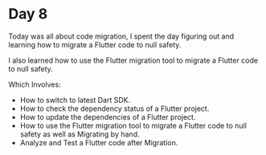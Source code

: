 # Day 8

Today was all about code migration, I spent the day figuring out and learning how to migrate a Flutter code to null safety.

I also learned how to use the Flutter migration tool to migrate a Flutter code to null safety.

Which Involves:

- How to switch to latest Dart SDK.
- How to check the dependency status of a Flutter project.
- How to update the dependencies of a Flutter project.
- How to use the Flutter migration tool to migrate a Flutter code to null safety as well as Migrating by hand.
- Analyze and Test a Flutter code after Migration.
